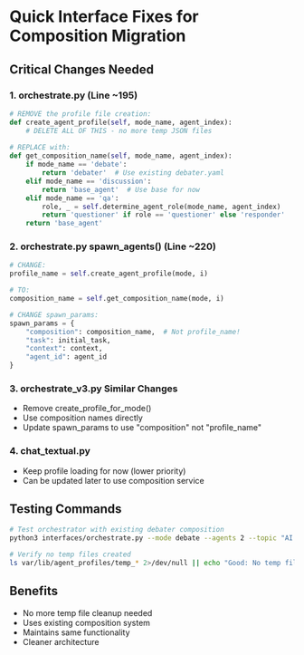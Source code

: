 # Quick Interface Fixes for Composition Migration

## Critical Changes Needed

### 1. orchestrate.py (Line ~195)
```python
# REMOVE the profile file creation:
def create_agent_profile(self, mode_name, agent_index):
    # DELETE ALL OF THIS - no more temp JSON files
    
# REPLACE with:
def get_composition_name(self, mode_name, agent_index):
    if mode_name == 'debate':
        return 'debater'  # Use existing debater.yaml
    elif mode_name == 'discussion':
        return 'base_agent'  # Use base for now
    elif mode_name == 'qa':
        role, _ = self.determine_agent_role(mode_name, agent_index)
        return 'questioner' if role == 'questioner' else 'responder'
    return 'base_agent'
```

### 2. orchestrate.py spawn_agents() (Line ~220)
```python
# CHANGE:
profile_name = self.create_agent_profile(mode, i)

# TO:
composition_name = self.get_composition_name(mode, i)

# CHANGE spawn_params:
spawn_params = {
    "composition": composition_name,  # Not profile_name!
    "task": initial_task,
    "context": context,
    "agent_id": agent_id
}
```

### 3. orchestrate_v3.py Similar Changes
- Remove create_profile_for_mode()
- Use composition names directly
- Update spawn_params to use "composition" not "profile_name"

### 4. chat_textual.py
- Keep profile loading for now (lower priority)
- Can be updated later to use composition service

## Testing Commands

```bash
# Test orchestrator with existing debater composition
python3 interfaces/orchestrate.py --mode debate --agents 2 --topic "AI safety"

# Verify no temp files created
ls var/lib/agent_profiles/temp_* 2>/dev/null || echo "Good: No temp files"
```

## Benefits
- No more temp file cleanup needed
- Uses existing composition system
- Maintains same functionality
- Cleaner architecture
